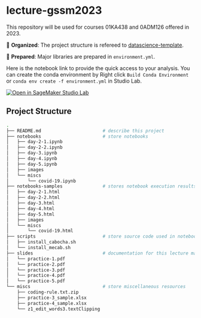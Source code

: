 # lecture-gssm2023

This repository will be used for courses 01KA438 and 0ADM126 offered in 2023.

📁 **Organized**: The project structure is refereed to [datascience-template](https://github.com/icoxfog417/datascience-template).

🚀 **Prepared**: Major libraries are prepared in `environment.yml`.

Here is the notebook link to provide the quick access to your analysis. You can create the conda environment by Right click `Build Conda Environment` or `conda env create -f environment.yml` in Studio Lab.

[![Open in SageMaker Studio Lab](https://studiolab.sagemaker.aws/studiolab.svg)](https://studiolab.sagemaker.aws/import/github/haradatm/lecture-gssm2023/README.md)

## Project Structure

```bash
.
├── README.md                       # describe this project
├── notebooks                       # store notebooks
│   ├── day-2-1.ipynb
│   ├── day-2-2.ipynb
│   ├── day-3.ipynb
│   ├── day-4.ipynb
│   ├── day-5.ipynb
│   ├── images
│   └── miscs
│       └── covid-19.ipynb
├── notebooks-samples               # stores notebook execution results in HTML
│   ├── day-2-1.html
│   ├── day-2-2.html
│   ├── day-3.html
│   ├── day-4.html
│   ├── day-5.html
│   ├── images
│   └── miscs
│       └── covid-19.html
├── scripts                         # store source code used in notebook
│   ├── install_cabocha.sh
│   └── install_mecab.sh
├── slides                          # documentation for this lecture materials (To be uploaded after the lecture.)
│   └── practice-1.pdf
│   └── practice-2.pdf
│   └── practice-3.pdf
│   └── practice-4.pdf
│   └── practice-5.pdf
└── miscs                           # store miscellaneous resources
    ├── coding-rule.txt.zip
    ├── practice-3_sample.xlsx
    ├── practice-4_sample.xlsx
    └── z1_edit_words3.textClipping
```
